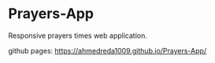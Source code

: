 # Prayers-App
Responsive prayers times web application.

github pages: https://ahmedreda1009.github.io/Prayers-App/
